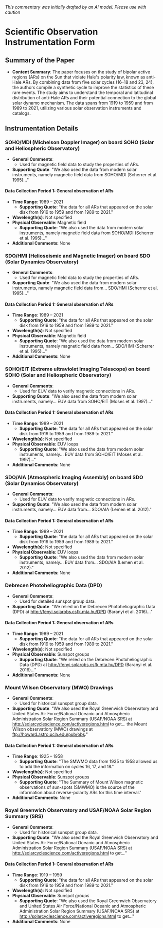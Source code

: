 _This commentary was initially drafted by an AI model. Please use with caution_

# Scientific Observation Instrumentation Form

## Summary of the Paper
- **Content Summary**: The paper focuses on the study of bipolar active regions (ARs) on the Sun that violate Hale's polarity law, known as anti-Hale ARs. By combining data from five solar cycles (16–18 and 23, 24), the authors compile a synthetic cycle to improve the statistics of these rare events. The study aims to understand the temporal and latitudinal distribution of anti-Hale ARs and their potential connection to the global solar dynamo mechanism. The data spans from 1919 to 1959 and from 1989 to 2021, utilizing various solar observation instruments and catalogs.

## Instrumentation Details

### SOHO/MDI (Michelson Doppler Imager) on board SOHO (Solar and Heliospheric Observatory)
- **General Comments**:
   - Used for magnetic field data to study the properties of ARs.
- **Supporting Quote**: "We also used the data from modern solar instruments, namely magnetic field data from SOHO/MDI (Scherrer et al. 1995)..."

#### Data Collection Period 1: General observation of ARs
- **Time Range**: 1989 – 2021
   - **Supporting Quote**: "the data for all ARs that appeared on the solar disk from 1919 to 1959 and from 1989 to 2021."
- **Wavelength(s)**: Not specified
- **Physical Observable**: Magnetic field
   - **Supporting Quote**: "We also used the data from modern solar instruments, namely magnetic field data from SOHO/MDI (Scherrer et al. 1995)..."
- **Additional Comments**: None

### SDO/HMI (Helioseismic and Magnetic Imager) on board SDO (Solar Dynamics Observatory)
- **General Comments**:
   - Used for magnetic field data to study the properties of ARs.
- **Supporting Quote**: "We also used the data from modern solar instruments, namely magnetic field data from... SDO/HMI (Scherrer et al. 1995)..."

#### Data Collection Period 1: General observation of ARs
- **Time Range**: 1989 – 2021
   - **Supporting Quote**: "the data for all ARs that appeared on the solar disk from 1919 to 1959 and from 1989 to 2021."
- **Wavelength(s)**: Not specified
- **Physical Observable**: Magnetic field
   - **Supporting Quote**: "We also used the data from modern solar instruments, namely magnetic field data from... SDO/HMI (Scherrer et al. 1995)..."
- **Additional Comments**: None

### SOHO/EIT (Extreme ultraviolet Imaging Telescope) on board SOHO (Solar and Heliospheric Observatory)
- **General Comments**:
   - Used for EUV data to verify magnetic connections in ARs.
- **Supporting Quote**: "We also used the data from modern solar instruments, namely... EUV data from SOHO/EIT (Moses et al. 1997)..."

#### Data Collection Period 1: General observation of ARs
- **Time Range**: 1989 – 2021
   - **Supporting Quote**: "the data for all ARs that appeared on the solar disk from 1919 to 1959 and from 1989 to 2021."
- **Wavelength(s)**: Not specified
- **Physical Observable**: EUV loops
   - **Supporting Quote**: "We also used the data from modern solar instruments, namely... EUV data from SOHO/EIT (Moses et al. 1997)..."
- **Additional Comments**: None

### SDO/AIA (Atmospheric Imaging Assembly) on board SDO (Solar Dynamics Observatory)
- **General Comments**:
   - Used for EUV data to verify magnetic connections in ARs.
- **Supporting Quote**: "We also used the data from modern solar instruments, namely... EUV data from... SDO/AIA (Lemen et al. 2012)."

#### Data Collection Period 1: General observation of ARs
- **Time Range**: 1989 – 2021
   - **Supporting Quote**: "the data for all ARs that appeared on the solar disk from 1919 to 1959 and from 1989 to 2021."
- **Wavelength(s)**: Not specified
- **Physical Observable**: EUV loops
   - **Supporting Quote**: "We also used the data from modern solar instruments, namely... EUV data from... SDO/AIA (Lemen et al. 2012)."
- **Additional Comments**: None

### Debrecen Photoheliographic Data (DPD)
- **General Comments**:
   - Used for detailed sunspot group data.
- **Supporting Quote**: "We relied on the Debrecen Photoheliographic Data (DPD) at http://fenyi.solarobs.csfk.mta.hu/DPD (Baranyi et al. 2016)..."

#### Data Collection Period 1: General observation of ARs
- **Time Range**: 1989 – 2021
   - **Supporting Quote**: "the data for all ARs that appeared on the solar disk from 1919 to 1959 and from 1989 to 2021."
- **Wavelength(s)**: Not specified
- **Physical Observable**: Sunspot groups
   - **Supporting Quote**: "We relied on the Debrecen Photoheliographic Data (DPD) at http://fenyi.solarobs.csfk.mta.hu/DPD (Baranyi et al. 2016)..."
- **Additional Comments**: None

### Mount Wilson Observatory (MWO) Drawings
- **General Comments**:
   - Used for historical sunspot group data.
- **Supporting Quote**: "We also used the Royal Greenwich Observatory and United States Air Force/National Oceanic and Atmospheric Administration Solar Region Summary (USAF/NOAA SRS) at http://solarcyclescience.com/activeregions.html to get... the Mount Wilson observatiory (MWO) drawings at ftp://howard.astro.ucla.edu/pub/obs."

#### Data Collection Period 1: General observation of ARs
- **Time Range**: 1925 – 1958
   - **Supporting Quote**: "The SMWMO data from 1925 to 1958 allowed us to add the information on cycles 16, 17, and 18."
- **Wavelength(s)**: Not specified
- **Physical Observable**: Sunspot groups
   - **Supporting Quote**: "The Summary of Mount Wilson magnetic observations of sun-spots (SMWMO) is the source of the information about reverse-polarity ARs for this time interval."
- **Additional Comments**: None

### Royal Greenwich Observatory and USAF/NOAA Solar Region Summary (SRS)
- **General Comments**:
   - Used for historical sunspot group data.
- **Supporting Quote**: "We also used the Royal Greenwich Observatory and United States Air Force/National Oceanic and Atmospheric Administration Solar Region Summary (USAF/NOAA SRS) at http://solarcyclescience.com/activeregions.html to get..."

#### Data Collection Period 1: General observation of ARs
- **Time Range**: 1919 – 1959
   - **Supporting Quote**: "the data for all ARs that appeared on the solar disk from 1919 to 1959 and from 1989 to 2021."
- **Wavelength(s)**: Not specified
- **Physical Observable**: Sunspot groups
   - **Supporting Quote**: "We also used the Royal Greenwich Observatory and United States Air Force/National Oceanic and Atmospheric Administration Solar Region Summary (USAF/NOAA SRS) at http://solarcyclescience.com/activeregions.html to get..."
- **Additional Comments**: None
